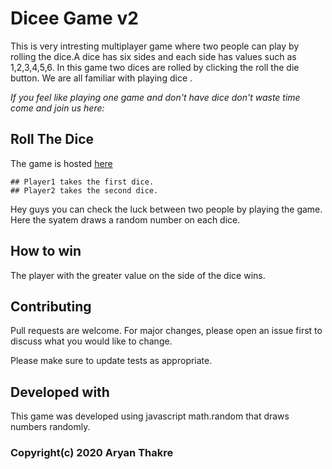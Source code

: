 # Dicee Game v2

This is very intresting multiplayer game where two people can play by rolling the dice.A dice has six sides and each side has values such as 1,2,3,4,5,6.
In this game two dices are rolled by clicking the roll the die button.
We are all familiar with playing dice .

*If you feel like playing one game and don't have dice don't waste time come and join us here:*
## Roll  The Dice
The game is hosted [here](https://aryanthakre.github.io/dicee_v2/)

````
## Player1 takes the first dice.
## Player2 takes the second dice.
````

Hey guys you can check the luck between two people by playing the game.
Here the syatem draws a random number on each dice.


## How to win
The player with the greater value on the side of the dice wins.

## Contributing
Pull requests are welcome. For major changes, please open an issue first to discuss what you would like to change.

Please make sure to update tests as appropriate.

## Developed with
This game was developed using javascript math.random that draws numbers randomly.

### Copyright(c) 2020 Aryan Thakre


